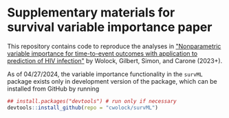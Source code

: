 # Supplementary materials for survival variable importance paper

This repository contains code to reproduce the analyses in ["Nonparametric variable importance for time-to-event outcomes with application to prediction of HIV infection"](https://arxiv.org/abs/2311.12726) by Wolock, Gilbert, Simon, and Carone (2023+).

As of 04/27/2024, the variable importance functionality in the `survML` package exists only in development version of the package, which can be installed from GitHub by running

``` r
## install.packages("devtools") # run only if necessary
devtools::install_github(repo = "cwolock/survML")
```
